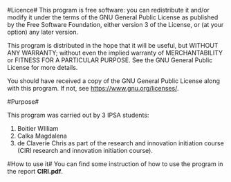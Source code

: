 #Licence#
This program is free software: you can redistribute it and/or modify
it under the terms of the GNU General Public License as published by
the Free Software Foundation, either version 3 of the License, or
(at your option) any later version.

This program is distributed in the hope that it will be useful,
but WITHOUT ANY WARRANTY; without even the implied warranty of
MERCHANTABILITY or FITNESS FOR A PARTICULAR PURPOSE.  See the
GNU General Public License for more details.

You should have received a copy of the GNU General Public License
along with this program.  If not, see <https://www.gnu.org/licenses/>.

#Purpose#

This program was carried out by 3 IPSA students:
1. Boitier WIlliam
1. Calka Magdalena 
1. de Claverie Chris
as part of the research and innovation initiation course (CIRI research and innovation initiation course).

#How to use it#
You can find some instruction of how to use the program in the report **CIRI.pdf**.
